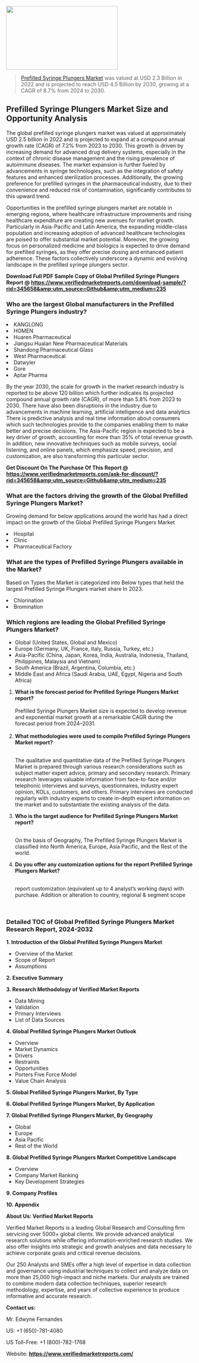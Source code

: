 <img src="https://ffe5etoiles.com/wp-content/uploads/2024/12/MST1-300x171.png" alt="" width="300" height="171" class="alignnone size-medium wp-image-20088" /><blockquote><p><p><a href="https://www.verifiedmarketreports.com/download-sample/?rid=345658&utm_source=Github&utm_medium=235" target="_blank">Prefilled Syringe Plungers Market</a> was valued at USD 2.3 Billion in 2022 and is projected to reach USD 4.5 Billion by 2030, growing at a CAGR of 8.7% from 2024 to 2030.</p></blockquote><p><h2>Prefilled Syringe Plungers Market Size and Opportunity Analysis</h2><p>The global prefilled syringe plungers market was valued at approximately USD 2.5 billion in 2022 and is projected to expand at a compound annual growth rate (CAGR) of 7.2% from 2023 to 2030. This growth is driven by increasing demand for advanced drug delivery systems, especially in the context of chronic disease management and the rising prevalence of autoimmune diseases. The market expansion is further fueled by advancements in syringe technologies, such as the integration of safety features and enhanced sterilization processes. Additionally, the growing preference for prefilled syringes in the pharmaceutical industry, due to their convenience and reduced risk of contamination, significantly contributes to this upward trend.</p><p>Opportunities in the prefilled syringe plungers market are notable in emerging regions, where healthcare infrastructure improvements and rising healthcare expenditure are creating new avenues for market growth. Particularly in Asia-Pacific and Latin America, the expanding middle-class population and increasing adoption of advanced healthcare technologies are poised to offer substantial market potential. Moreover, the growing focus on personalized medicine and biologics is expected to drive demand for prefilled syringes, as they offer precise dosing and enhanced patient adherence. These factors collectively underscore a dynamic and evolving landscape in the prefilled syringe plungers sector.</p></p><p class=""><strong>Download Full PDF Sample Copy of Global Prefilled Syringe Plungers Report @ <a href="https://www.verifiedmarketreports.com/download-sample/?rid=345658&amp;utm_source=Github&amp;utm_medium=235" target="_blank">https://www.verifiedmarketreports.com/download-sample/?rid=345658&amp;utm_source=Github&amp;utm_medium=235</a></strong></p><h3 id="" class="">Who are the largest Global manufacturers in the Prefilled Syringe Plungers industry?</h3><p><li>KANGLONG</li><li> HOMEN</li><li> Huaren Pharmaceutical</li><li> Jiangsu Hualan New Pharmaceutical Materials</li><li> Shandong Pharmaceutical Glass</li><li> West Pharmaceutical</li><li> Datwyler</li><li> Gore</li><li> Aptar Pharma</li></p><div class=""><div class="" dir="" data-message-author-role="" data-message-id="" data-message-model-slug=""><div class=""><div class=""><div class=""><div class="" dir="" data-message-author-role="" data-message-id="" data-message-model-slug=""><div class=""><div class=""><p>By the year 2030, the scale for growth in the market research industry is reported to be above 120 billion which further indicates its projected compound annual growth rate (CAGR), of more than 5.8% from 2023 to 2030. There have also been disruptions in the industry due to advancements in machine learning, artificial intelligence and data analytics There is predictive analysis and real time information about consumers which such technologies provide to the companies enabling them to make better and precise decisions. The Asia-Pacific region is expected to be a key driver of growth, accounting for more than 35% of total revenue growth. In addition, new innovative techniques such as mobile surveys, social listening, and online panels, which emphasize speed, precision, and customization, are also transforming this particular sector.</p><p><strong>Get Discount On The Purchase Of This Report @&nbsp; <a href="https://www.verifiedmarketreports.com/ask-for-discount/?rid=345658&amp;utm_source=Github&amp;utm_medium=235" target="_blank">https://www.verifiedmarketreports.com/ask-for-discount/?rid=345658&amp;utm_source=Github&amp;utm_medium=235</a></strong></p></div></div></div></div></div></div></div></div><h3 id="" class="">What are the factors driving the growth of the Global Prefilled Syringe Plungers Market?</h3><p id="" class="">Growing demand for below applications around the world has had a direct impact on the growth of the Global Prefilled Syringe Plungers Market</p><p id="" class=""><li>Hospital</li><li> Clinic</li><li> Pharmaceutical Factory</li></p><h3 id="" class="">What are the types of Prefilled Syringe Plungers available in the Market?</h3><p id="" class="">Based on Types the Market is categorized into Below types that held the largest Prefilled Syringe Plungers market share In 2023.</p><p id="" class=""><li>Chlorination</li><li> Bromination</li></p><h3 id="" class="">Which regions are leading the Global Prefilled Syringe Plungers Market?</h3><ul><li>Global (United States, Global and Mexico)</li><li>Europe (Germany, UK, France, Italy, Russia, Turkey, etc.)</li><li>Asia-Pacific (China, Japan, Korea, India, Australia, Indonesia, Thailand, Philippines, Malaysia and Vietnam)</li><li>South America (Brazil, Argentina, Columbia, etc.)</li><li>Middle East and Africa (Saudi Arabia, UAE, Egypt, Nigeria and South Africa)</li></ul><p><ol><li><strong>What is the forecast period for Prefilled Syringe Plungers Market report?<br /></strong><br /><span data-sheets-root="1" data-sheets-value="{&quot;1&quot;:2,&quot;2&quot;:&quot;XXXX size is expected to develop revenue and exponential market growth at a remarkable CAGR during the forecast period from 2024&ndash;2030.&quot;}" data-sheets-userformat="{&quot;2&quot;:12674,&quot;4&quot;:{&quot;1&quot;:2,&quot;2&quot;:16776960},&quot;10&quot;:2,&quot;11&quot;:0,&quot;15&quot;:&quot;Arial&quot;,&quot;16&quot;:12}">Prefilled Syringe Plungers Market size is expected to develop revenue and exponential market growth at a remarkable CAGR during the forecast period from 2024&ndash;2031.</span><br /><br /></li><li><strong>What methodologies were used to compile Prefilled Syringe Plungers Market report?<br /><br /></strong><p>The qualitative and quantitative data of the&nbsp;Prefilled Syringe Plungers Market is prepared through various research considerations such as subject matter expert advice, primary and secondary research. Primary research leverages valuable information from face-to-face and/or telephonic interviews and surveys, questionnaires, industry expert opinion, KOLs, customers, and others. Primary interviews are conducted regularly with industry experts to create in-depth expert information on the market and to substantiate the existing analysis of the data.&nbsp;</p></li><li><strong>Who is the target audience for Prefilled Syringe Plungers Market report?<br /><br /></strong><p>On the basis of Geography, The&nbsp;Prefilled Syringe Plungers Market is classified into North America, Europe, Asia Pacific, and the Rest of the world.</p></li><li><strong>Do you offer any customization options for the report Prefilled Syringe Plungers Market?<br /><br /></strong><p>report customization (equivalent up to 4 analyst&rsquo;s working days) with purchase. Addition or alteration to country, regional &amp; segment scope</p><p>&nbsp;</p></li></ol></p><h3 id="" class="">Detailed TOC of Global Prefilled Syringe Plungers Market Research Report, 2024-2032</h3><p id="" class=""><strong>1. Introduction of the Global Prefilled Syringe Plungers Market</strong></p><ul><li>Overview of the Market</li><li>Scope of Report</li><li>Assumptions</li></ul><p id="" class=""><strong>2. Executive Summary</strong></p><p id="" class=""><strong>3. Research Methodology of&nbsp;Verified Market Reports</strong></p><ul><li>Data Mining</li><li>Validation</li><li>Primary Interviews</li><li>List of Data Sources</li></ul><p id="" class=""><strong>4. Global Prefilled Syringe Plungers Market Outlook</strong></p><ul><li>Overview</li><li>Market Dynamics</li><li>Drivers</li><li>Restraints</li><li>Opportunities</li><li>Porters Five Force Model</li><li>Value Chain Analysis</li></ul><p id="" class=""><strong>5. Global Prefilled Syringe Plungers Market, By&nbsp;Type</strong></p><p id="" class=""><strong>6. Global Prefilled Syringe Plungers Market, By Application</strong></p><p id="" class=""><strong>7. Global Prefilled Syringe Plungers Market, By Geography</strong></p><ul><li>Global</li><li>Europe</li><li>Asia Pacific</li><li>Rest of the World</li></ul><p id="" class=""><strong>8. Global Prefilled Syringe Plungers Market Competitive Landscape</strong></p><ul><li>Overview</li><li>Company Market Ranking</li><li>Key Development Strategies</li></ul><p id="" class=""><strong>9. Company Profiles</strong></p><p id="" class=""><strong>10. Appendix</strong></p><p id="" class=""><strong>About Us: Verified Market Reports</strong></p><p id="" class="">Verified Market Reports is a leading Global Research and Consulting firm servicing over 5000+ global clients. We provide advanced analytical research solutions while offering information-enriched research studies. We also offer insights into strategic and growth analyses and data necessary to achieve corporate goals and critical revenue decisions.</p><p id="" class="">Our 250 Analysts and SMEs offer a high level of expertise in data collection and governance using industrial techniques to collect and analyze data on more than 25,000 high-impact and niche markets. Our analysts are trained to combine modern data collection techniques, superior research methodology, expertise, and years of collective experience to produce informative and accurate research.</p><p id="" class=""><strong>Contact us:</strong></p><p id="" class="">Mr. Edwyne Fernandes</p><p id="" class="">US: +1 (650)-781-4080</p><p id="" class="">US Toll-Free: +1 (800)-782-1768</p><p id="" class="">Website: <a target="" data-test-app-aware-link=""><strong>https://www.verifiedmarketreports.com/</strong></a></p>
